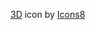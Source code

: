 <a target="_blank" href="https://icons8.com/icon/Zv_fpGUAPwFq/3d-glasses">3D</a> icon by <a target="_blank" href="https://icons8.com">Icons8</a>


